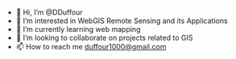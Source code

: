 - 👋 Hi, I’m @DDuffour
- 👀 I’m interested in WebGIS Remote Sensing and its Applications
- 🌱 I’m currently learning web mapping
- 💞️ I’m looking to collaborate on projects related to GIS 
- 📫 How to reach me duffour1000@gmail.com

<!---
DDuffour/DDuffour is a ✨ special ✨ repository because its `README.md` (this file) appears on your GitHub profile.
You can click the Preview link to take a look at your changes.
--->
